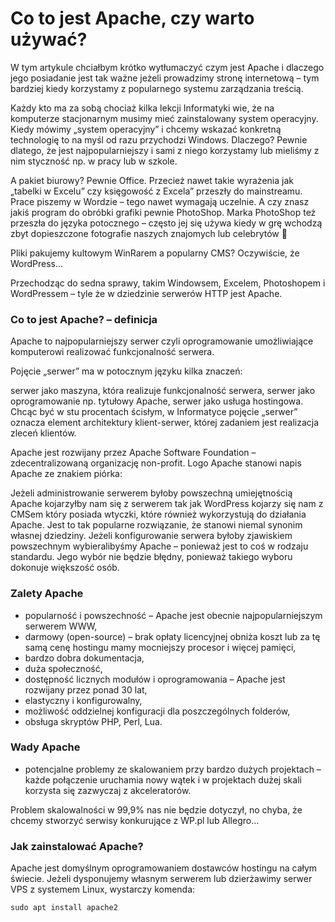 # Co to jest Apache, czy warto używać?
W tym artykule chciałbym krótko wytłumaczyć czym jest Apache i dlaczego jego posiadanie jest tak ważne jeżeli prowadzimy stronę internetową – tym bardziej kiedy korzystamy z popularnego systemu zarządzania treścią.

Każdy kto ma za sobą chociaż kilka lekcji Informatyki wie, że na komputerze stacjonarnym musimy mieć zainstalowany system operacyjny. Kiedy mówimy „system operacyjny” i chcemy wskazać konkretną technologię to na myśl od razu przychodzi Windows. Dlaczego? Pewnie dlatego, że jest najpopularniejszy i sami z niego korzystamy lub mieliśmy z nim styczność np. w pracy lub w szkole.

A pakiet biurowy? Pewnie Office. Przecież nawet takie wyrażenia jak „tabelki w Excelu” czy księgowość z Excela” przeszły do mainstreamu. Prace piszemy w Wordzie – tego nawet wymagają uczelnie. A czy znasz jakiś program do obróbki grafiki pewnie PhotoShop. Marka PhotoShop też przeszła do języka potocznego – często jej się używa kiedy w grę wchodzą zbyt dopieszczone fotografie naszych znajomych lub celebrytów 🙂

Pliki pakujemy kultowym WinRarem a popularny CMS? Oczywiście, że WordPress…

Przechodząc do sedna sprawy, takim Windowsem, Excelem, Photoshopem i WordPressem – tyle że w dziedzinie serwerów HTTP jest Apache.

### Co to jest Apache? – definicja
Apache to najpopularniejszy serwer czyli oprogramowanie umożliwiające komputerowi realizować funkcjonalność serwera.

Pojęcie „serwer” ma w potocznym języku kilka znaczeń:

serwer jako maszyna, która realizuje funkcjonalność serwera,
serwer jako oprogramowanie np. tytułowy Apache,
serwer jako usługa hostingowa.
Chcąc być w stu procentach ścisłym, w Informatyce pojęcie „serwer” oznacza element architektury klient-serwer, której zadaniem jest realizacja zleceń klientów.

Apache jest rozwijany przez Apache Software Foundation – zdecentralizowaną organizację non-profit. Logo Apache stanowi napis Apache ze znakiem piórka:

Jeżeli administrowanie serwerem byłoby powszechną umiejętnością Apache kojarzyłby nam się z serwerem tak jak WordPress kojarzy się nam z CMSem który posiada wtyczki, które również wykorzystują do działania Apache. Jest to tak popularne rozwiązanie, że stanowi niemal synonim własnej dziedziny. Jeżeli konfigurowanie serwera byłoby zjawiskiem powszechnym wybieralibyśmy Apache – ponieważ jest to coś w rodzaju standardu. Jego wybór nie będzie błędny, ponieważ takiego wyboru dokonuje większość osób.

### Zalety Apache
- popularność i powszechność – Apache jest obecnie najpopularniejszym serwerem WWW,
- darmowy (open-source) – brak opłaty licencyjnej obniża koszt lub za tę samą cenę hostingu mamy mocniejszy procesor i więcej pamięci,
- bardzo dobra dokumentacja,
- duża społeczność,
- dostępność licznych modułów i oprogramowania – Apache jest rozwijany przez ponad 30 lat,
- elastyczny i konfigurowalny,
- możliwość oddzielnej konfiguracji dla poszczególnych folderów,
- obsługa skryptów PHP, Perl, Lua.

### Wady Apache
- potencjalne problemy ze skalowaniem przy bardzo dużych projektach – każde połączenie uruchamia nowy wątek i w projektach dużej skali korzysta się zazwyczaj z akceleratorów.

Problem skalowalności w 99,9% nas nie będzie dotyczył, no chyba, że chcemy stworzyć serwisy konkurujące z WP.pl lub Allegro…

### Jak zainstalować Apache?
Apache jest domyślnym oprogramowaniem dostawców hostingu na całym świecie. Jeżeli dysponujemy własnym serwerem lub dzierżawimy serwer VPS z systemem Linux, wystarczy komenda:

```
sudo apt install apache2
```

